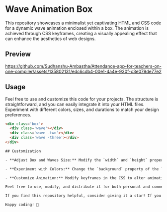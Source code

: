 # Wave Animation Box

This repository showcases a minimalist yet captivating HTML and CSS code for a dynamic wave animation enclosed within a box. The animation is achieved through CSS keyframes, creating a visually appealing effect that can enhance the aesthetics of web designs.

## Preview
https://github.com/Sudhanshu-Ambastha/Attendance-app-for-teachers-on-one-compiler/assets/135802131/edc6cdb4-00e1-4a4e-930f-c3e079de77e2

## Usage
Feel free to use and customize this code for your projects. The structure is straightforward, and you can easily integrate it into your HTML files. Experiment with different colors, sizes, and durations to match your design preferences.

```html
<div class='box'>
  <div class='wave'></div>
  <div class='wave -two'></div>
  <div class='wave -three'></div> 
</div>

## Customization

- **Adjust Box and Waves Size:** Modify the `width` and `height` properties in the CSS for the desired dimensions.

- **Experiment with Colors:** Change the `background` property of the `.wave.-two` class to explore different color schemes.

- **Customize Animation:** Modify keyframes in the CSS to alter animation durations and styles.

Feel free to use, modify, and distribute it for both personal and commercial purposes.

If you find this repository helpful, consider giving it a star! If you have any suggestions or issues, please feel free to open an [issue](https://github.com/yourusername/wave-animation-box/issues).

Happy coding! 🚀
